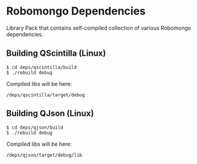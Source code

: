 Robomongo Dependencies
======================

Library Pack that contains self-compiled collection of various Robomongo dependencies.

## Building QScintilla (Linux)

    $ cd deps/qscintilla/build
    $ ./rebuild debug

Compiled libs will be here:

    /deps/qscintilla/target/debug
    

## Building QJson (Linux)

    $ cd deps/qjson/build
    $ ./rebuild debug
    
Compiled libs will be here:

    /deps/qjson/target/debug/lib
